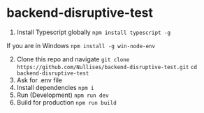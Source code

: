 # backend-disruptive-test

1. Install Typescript globally
   `npm install typescript -g`

If you are in Windows
`npm install -g win-node-env`

2. Clone this repo and navigate
   `git clone https://github.com/Nullises/backend-disruptive-test.git`
   `cd  backend-disruptive-test`
3. Ask for .env file
4. Install dependencies
   `npm i`
5. Run (Development)
   `npm run dev`
6. Build for production
   `npm run build`
